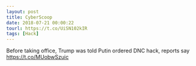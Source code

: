 ```yaml
---
layout: post
title: CyberScoop
date: 2018-07-21 00:00:22
tourl: https://t.co/UiSN102kIR
tags: [Hack]
---
```

Before taking office, Trump was told Putin ordered DNC hack, reports say https://t.co/MUobwSzuic